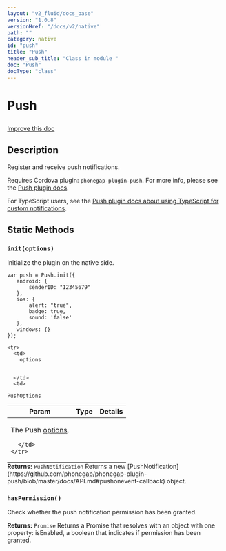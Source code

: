 ```yaml
---
layout: "v2_fluid/docs_base"
version: "1.0.8"
versionHref: "/docs/v2/native"
path: ""
category: native
id: "push"
title: "Push"
header_sub_title: "Class in module "
doc: "Push"
docType: "class"
---
```









<h1 class="api-title">


Push






</h1>

<a class="improve-v2-docs" href='http://github.com/driftyco/ionic/edit/2.0/src/plugins/push.ts#L246'>
Improve this doc
</a>






<!-- description -->
<h2>Description</h2>

<p>Register and receive push notifications.</p>
<p>Requires Cordova plugin: <code>phonegap-plugin-push</code>. For more info, please see the <a href="https://github.com/phonegap/phonegap-plugin-push">Push plugin docs</a>.</p>
<p>For TypeScript users, see the <a href="https://github.com/phonegap/phonegap-plugin-push/blob/master/docs/TYPESCRIPT.md">Push plugin docs about using TypeScript for custom notifications</a>.</p>

<!-- @usage tag -->


<!-- @property tags -->
<h2>Static Methods</h2>
<div id="init"></div>
<h3><code>init(options)</code>
  
</h3>

Initialize the plugin on the native side.

```
var push = Push.init({
   android: {
       senderID: "12345679"
   },
   ios: {
       alert: "true",
       badge: true,
       sound: 'false'
   },
   windows: {}
});
```



<table class="table param-table" style="margin:0;">
  <thead>
    <tr>
      <th>Param</th>
      <th>Type</th>
      <th>Details</th>
    </tr>
  </thead>
  <tbody>
    
    <tr>
      <td>
        options
        
        
      </td>
      <td>
        
  <code>PushOptions</code>
      </td>
      <td>
        <p>The Push <a href="https://github.com/phonegap/phonegap-plugin-push/blob/master/docs/API.md#parameters">options</a>.</p>

        
      </td>
    </tr>
    
  </tbody>
</table>





<div class="return-value">
<i class="icon ion-arrow-return-left"></i>
<b>Returns:</b> 
  <code>PushNotification</code> Returns a new [PushNotification](https://github.com/phonegap/phonegap-plugin-push/blob/master/docs/API.md#pushonevent-callback) object.
</div>



<div id="hasPermission"></div>
<h3><code>hasPermission()</code>
  
</h3>

Check whether the push notification permission has been granted.






<div class="return-value">
<i class="icon ion-arrow-return-left"></i>
<b>Returns:</b> 
  <code>Promise</code> Returns a Promise that resolves with an object with one property: isEnabled, a boolean that indicates if permission has been granted.
</div>




<!-- methods on the class --><!-- related link --><!-- end content block -->


<!-- end body block -->

